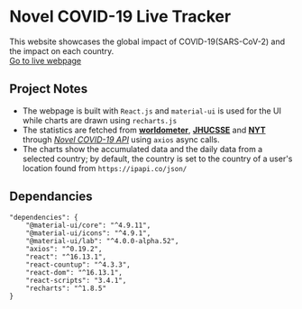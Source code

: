 # Novel COVID-19 Live Tracker

This website showcases the global impact of COVID-19(SARS-CoV-2) and the impact on each country.\
[Go to live webpage](https://blissful-saha-fa57eb.netlify.app/)

## Project Notes

- The webpage is built with `React.js` and `material-ui` is used for the UI while charts are drawn using `recharts.js`
- The statistics are fetched from [**worldometer**](https://www.worldometers.info/coronavirus/), [**JHUCSSE**](https://github.com/CSSEGISandData/COVID-19/tree/master/csse_covid_19_data/csse_covid_19_time_series) and [**NYT**](https://github.com/nytimes/covid-19-data) through [_Novel COVID-19 API_](https://corona.lmao.ninja/v2) using `axios` async calls.
- The charts show the accumulated data and the daily data from a selected country; by default, the country is set to the country of a user's location found from `https://ipapi.co/json/`

## Dependancies

```
"dependencies": {
    "@material-ui/core": "^4.9.11",
    "@material-ui/icons": "^4.9.1",
    "@material-ui/lab": "^4.0.0-alpha.52",
    "axios": "^0.19.2",
    "react": "^16.13.1",
    "react-countup": "^4.3.3",
    "react-dom": "^16.13.1",
    "react-scripts": "3.4.1",
    "recharts": "^1.8.5"
}
```
